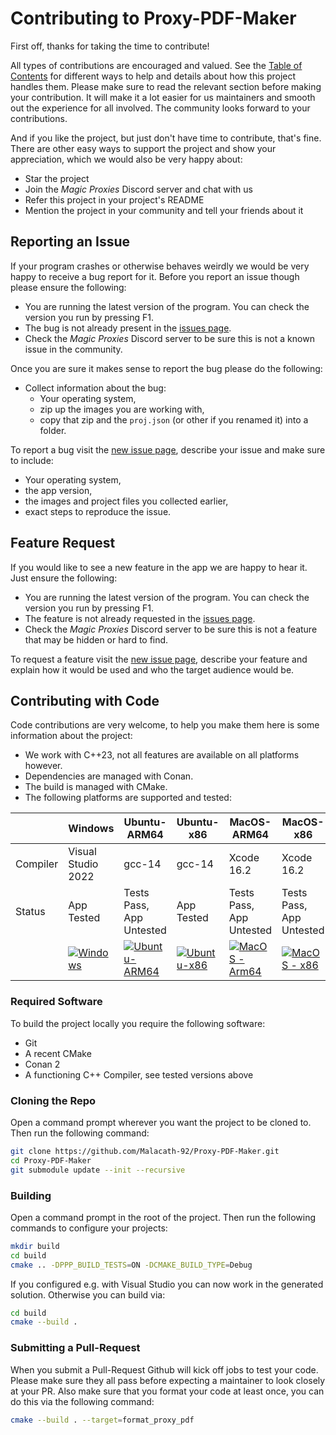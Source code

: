 # Contributing to Proxy-PDF-Maker

First off, thanks for taking the time to contribute! 

All types of contributions are encouraged and valued. See the [Table of Contents](#table-of-contents) for different ways to help and details about how this project handles them. Please make sure to read the relevant section before making your contribution. It will make it a lot easier for us maintainers and smooth out the experience for all involved. The community looks forward to your contributions. 

And if you like the project, but just don't have time to contribute, that's fine. There are other easy ways to support the project and show your appreciation, which we would also be very happy about:
- Star the project
- Join the _Magic Proxies_ Discord server and chat with us
- Refer this project in your project's README
- Mention the project in your community and tell your friends about it


## Reporting an Issue

If your program crashes or otherwise behaves weirdly we would be very happy to receive a bug report for it. Before you report an issue though please ensure the following:
- You are running the latest version of the program. You can check the version you run by pressing F1.
- The bug is not already present in the [issues page](https://github.com/Malacath-92/Proxy-PDF-Maker/issues).
- Check the _Magic Proxies_ Discord server to be sure this is not a known issue in the community.

Once you are sure it makes sense to report the bug please do the following:
- Collect information about the bug:
    - Your operating system,
    - zip up the images you are working with,
    - copy that zip and the `proj.json` (or other if you renamed it) into a folder.

To report a bug visit the [new issue page](https://github.com/Malacath-92/Proxy-PDF-Maker/issues/new), describe your issue and make sure to include:
- Your operating system,
- the app version,
- the images and project files you collected earlier,
- exact steps to reproduce the issue.

## Feature Request

If you would like to see a new feature in the app we are happy to hear it. Just ensure the following:
- You are running the latest version of the program. You can check the version you run by pressing F1.
- The feature is not already requested in the [issues page](https://github.com/Malacath-92/Proxy-PDF-Maker/issues).
- Check the _Magic Proxies_ Discord server to be sure this is not a feature that may be hidden or hard to find.

To request a feature visit the [new issue page](https://github.com/Malacath-92/Proxy-PDF-Maker/issues/new), describe your feature and explain how it would be used and who the target audience would be.

## Contributing with Code

Code contributions are very welcome, to help you make them here is some information about the project:
- We work with C++23, not all features are available on all platforms however.
- Dependencies are managed with Conan.
- The build is managed with CMake.
- The following platforms are supported and tested:

|           | Windows            | Ubuntu-ARM64             | Ubuntu-x86 | MacOS-ARM64              | MacOS-x86                |
|---        |---                 |---                       |---         |---                       |---                       |
| Compiler  | Visual Studio 2022 | gcc-14                   | gcc-14     | Xcode 16.2               | Xcode 16.2               |
| Status    | App Tested         | Tests Pass, App Untested | App Tested | Tests Pass, App Untested | Tests Pass, App Untested |
|           | [![Windows](https://github.com/Malacath-92/Proxy-PDF-Maker/actions/workflows/Windows-CI.yml/badge.svg)](https://github.com/Malacath-92/Proxy-PDF-Maker/actions/workflows/Windows-CI.yml)|[![Ubuntu-ARM64](https://github.com/Malacath-92/Proxy-PDF-Maker/actions/workflows/Ubuntu-ARM64-CI.yml/badge.svg)](https://github.com/Malacath-92/Proxy-PDF-Maker/actions/workflows/Ubuntu-ARM64-CI.yml)|[![Ubuntu-x86](https://github.com/Malacath-92/Proxy-PDF-Maker/actions/workflows/Ubuntu-x86-CI.yml/badge.svg)](https://github.com/Malacath-92/Proxy-PDF-Maker/actions/workflows/Ubuntu-x86-CI.yml)|[![MacOS - Arm64](https://github.com/Malacath-92/Proxy-PDF-Maker/actions/workflows/MacOS-ARM64-CI.yml/badge.svg)](https://github.com/Malacath-92/Proxy-PDF-Maker/actions/workflows/MacOS-ARM64-CI.yml)|[![MacOS - x86](https://github.com/Malacath-92/Proxy-PDF-Maker/actions/workflows/MacOS-x86-CI.yml/badge.svg)](https://github.com/Malacath-92/Proxy-PDF-Maker/actions/workflows/MacOS-x86-CI.yml)

### Required Software

To build the project locally you require the following software:
- Git
- A recent CMake
- Conan 2
- A functioning C++ Compiler, see tested versions above

### Cloning the Repo

Open a command prompt wherever you want the project to be cloned to. Then run the following command:

```sh
git clone https://github.com/Malacath-92/Proxy-PDF-Maker.git
cd Proxy-PDF-Maker
git submodule update --init --recursive
```

### Building

Open a command prompt in the root of the project. Then run the following commands to configure your projects:

```sh
mkdir build
cd build
cmake .. -DPPP_BUILD_TESTS=ON -DCMAKE_BUILD_TYPE=Debug
```

If you configured e.g. with Visual Studio you can now work in the generated solution. Otherwise you can build via:

```sh
cd build
cmake --build .
```

### Submitting a Pull-Request

When you submit a Pull-Request Github will kick off jobs to test your code. Please make sure they all pass before expecting a maintainer to look closely at your PR. Also make sure that you format your code at least once, you can do this via the following command:

```sh
cmake --build . --target=format_proxy_pdf
```
